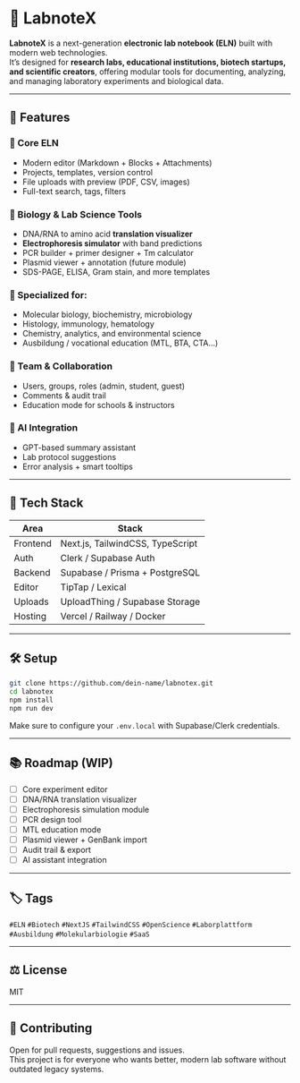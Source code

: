 # 🧪 LabnoteX

**LabnoteX** is a next-generation **electronic lab notebook (ELN)** built with modern web technologies.  
It’s designed for **research labs, educational institutions, biotech startups, and scientific creators**, offering modular tools for documenting, analyzing, and managing laboratory experiments and biological data.

---

## 🚀 Features

### 🧠 Core ELN
- Modern editor (Markdown + Blocks + Attachments)
- Projects, templates, version control
- File uploads with preview (PDF, CSV, images)
- Full-text search, tags, filters

### 🧬 Biology & Lab Science Tools
- DNA/RNA to amino acid **translation visualizer**
- **Electrophoresis simulator** with band predictions
- PCR builder + primer designer + Tm calculator
- Plasmid viewer + annotation (future module)
- SDS-PAGE, ELISA, Gram stain, and more templates

### 🧪 Specialized for:
- Molecular biology, biochemistry, microbiology
- Histology, immunology, hematology
- Chemistry, analytics, and environmental science
- Ausbildung / vocational education (MTL, BTA, CTA…)

### 👥 Team & Collaboration
- Users, groups, roles (admin, student, guest)
- Comments & audit trail
- Education mode for schools & instructors

### 🧠 AI Integration
- GPT-based summary assistant
- Lab protocol suggestions
- Error analysis + smart tooltips

---

## 🧰 Tech Stack

| Area       | Stack                         |
|------------|-------------------------------|
| Frontend   | Next.js, TailwindCSS, TypeScript |
| Auth       | Clerk / Supabase Auth         |
| Backend    | Supabase / Prisma + PostgreSQL |
| Editor     | TipTap / Lexical              |
| Uploads    | UploadThing / Supabase Storage |
| Hosting    | Vercel / Railway / Docker     |

---

## 🛠️ Setup

```bash
git clone https://github.com/dein-name/labnotex.git
cd labnotex
npm install
npm run dev
```

Make sure to configure your `.env.local` with Supabase/Clerk credentials.

---

## 📚 Roadmap (WIP)

- [ ] Core experiment editor
- [ ] DNA/RNA translation visualizer
- [ ] Electrophoresis simulation module
- [ ] PCR design tool
- [ ] MTL education mode
- [ ] Plasmid viewer + GenBank import
- [ ] Audit trail & export
- [ ] AI assistant integration

---

## 🏷️ Tags

`#ELN` `#Biotech` `#NextJS` `#TailwindCSS` `#OpenScience` `#Laborplattform` `#Ausbildung` `#Molekularbiologie` `#SaaS`

---

## ⚖️ License

MIT

---

## 👋 Contributing

Open for pull requests, suggestions and issues.  
This project is for everyone who wants better, modern lab software without outdated legacy systems.
